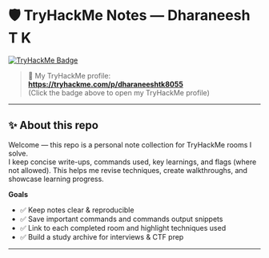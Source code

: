 # 🛡️ TryHackMe Notes — Dharaneesh T K

[![TryHackMe Badge](https://tryhackme-badges.s3.amazonaws.com/dharaneeshtk8055.png?v=20251231)](https://tryhackme.com/p/dharaneeshtk8055)

> 🔗 My TryHackMe profile: **https://tryhackme.com/p/dharaneeshtk8055**  
> (Click the badge above to open my TryHackMe profile)

---

## ✨ About this repo
Welcome — this repo is a personal note collection for TryHackMe rooms I solve.  
I keep concise write-ups, commands used, key learnings, and flags (where not allowed). This helps me revise techniques, create walkthroughs, and showcase learning progress.

**Goals**
- ✅ Keep notes clear & reproducible  
- ✅ Save important commands and commands output snippets  
- ✅ Link to each completed room and highlight techniques used  
- ✅ Build a study archive for interviews & CTF prep

---
